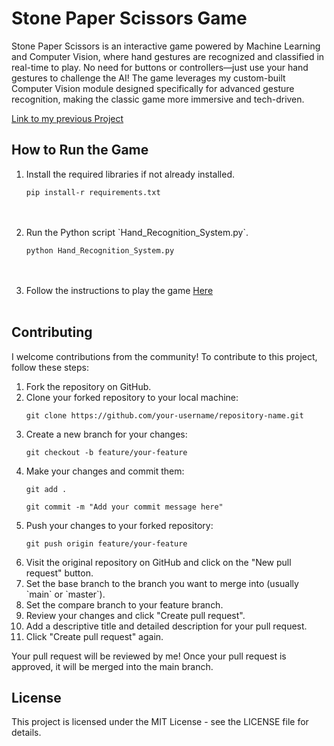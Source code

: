 <!DOCTYPE html>
<html lang="en">
<head>
    <meta charset="UTF-8">
    <meta name="viewport" content="width=device-width, initial-scale=1.0">
</head>
<body>

<h1>Stone Paper Scissors Game</h1>

  <p>Stone Paper Scissors is an interactive game powered by Machine Learning and Computer Vision, where hand gestures are recognized and classified in real-time to play. No need for buttons or controllers—just use your hand gestures to challenge the AI! The game leverages my custom-built Computer Vision module designed specifically for advanced gesture recognition, making the classic game more immersive and tech-driven.</p>
  <a href='https://github.com/ravin-d-27/Rock-Paper-Scissors-Classifier'>Link to my previous Project</a>

  <h2>How to Run the Game</h2>
    <ol>
        <li>Install the required libraries if not already installed.</li>
        <pre><code>pip install-r requirements.txt</code></pre>
      <br><br>
        <li>Run the Python script `Hand_Recognition_System.py`.</li>
        <pre><code>python Hand_Recognition_System.py</code></pre>
      <br><br>
        <li>Follow the instructions to play the game <a href="https://www.wikihow.com/Play-Rock,-Paper,-Scissors">Here</a></li>    
      <br>
  </ol>

  <h2>Contributing</h2>

<p>I welcome contributions from the community! To contribute to this project, follow these steps:</p>

<ol>
    <li>Fork the repository on GitHub.</li>
    <li>Clone your forked repository to your local machine:</li>
    <pre><code>git clone https://github.com/your-username/repository-name.git</code></pre>
    <li>Create a new branch for your changes:</li>
    <pre><code>git checkout -b feature/your-feature</code></pre>
    <li>Make your changes and commit them:</li>
    <pre><code>git add .</code></pre>
  <pre><code>git commit -m "Add your commit message here"</code></pre>
    <li>Push your changes to your forked repository:</li>
    <pre><code>git push origin feature/your-feature</code></pre>
    <li>Visit the original repository on GitHub and click on the "New pull request" button.</li>
    <li>Set the base branch to the branch you want to merge into (usually `main` or `master`).</li>
    <li>Set the compare branch to your feature branch.</li>
    <li>Review your changes and click "Create pull request".</li>
    <li>Add a descriptive title and detailed description for your pull request.</li>
    <li>Click "Create pull request" again.</li>
</ol>

<p>Your pull request will be reviewed by me! Once your pull request is approved, it will be merged into the main branch.</p>


  <h2>License</h2>
  <p>This project is licensed under the MIT License - see the LICENSE file for details.</p>

</body>
</html>
